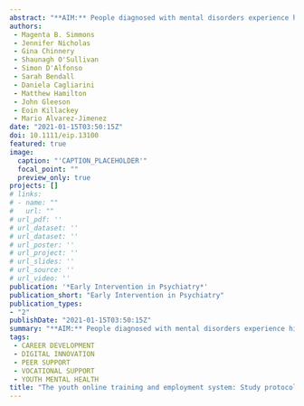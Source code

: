 ```yaml
---
abstract: "**AIM:** People diagnosed with mental disorders experience higher rates of unemployment than those without. Career adaptability, defined as the ability to respond flexibly and make informed career decisions in work and throughout career transitions, is becoming increasingly important as the nature of work changes rapidly. Early vocational intervention may ameliorate poor education and employment outcomes experienced by young people with mental ill-health and promote transferable skills and adaptability. Online-based career support allows for ongoing access throughout different career stages. The current study combines mental health-informed digital career and peer motivation, to create a Youth Online Training and Employment System (YOTES) that supports young people with mental ill-health obtain and remain in education or employment. **METHODS:** This study is an unblinded randomized controlled trial for young people with mental ill-health, aged 16-25, who are seeking vocational support. Participants will be randomized to receive either YOTES, a moderated, online intervention with vocational, social, and peer motivation, or a control intervention, the headspace Digital Work and Study Service. Both groups will have access to in-person career support if seeking employment. The primary outcome will be career adaptability compared between the YOTES and control groups at 6-months post baseline. Secondary outcomes include number of hours worked in the past 7 days, hope, career confidence, psychological distress and health economic outcomes at 6- and 12-months post baseline. **CONCLUSION:** Results will demonstrate whether an online career intervention moderated by career practitioners with peer motivation can result in improved career adaptability in young people with mental ill-health."
authors:
 - Magenta B. Simmons
 - Jennifer Nicholas
 - Gina Chinnery
 - Shaunagh O'Sullivan
 - Simon D'Alfonso
 - Sarah Bendall
 - Daniela Cagliarini
 - Matthew Hamilton
 - John Gleeson
 - Eoin Killackey
 - Mario Alvarez-Jimenez
date: "2021-01-15T03:50:15Z"
doi: 10.1111/eip.13100
featured: true
image:
  caption: "'CAPTION_PLACEHOLDER'"
  focal_point: ""
  preview_only: true
projects: []
# links:
# - name: ""
#   url: ""
# url_pdf: ''
# url_dataset: ''
# url_dataset: ''
# url_poster: ''
# url_project: ''
# url_slides: ''
# url_source: ''
# url_video: '' 
publication: '*Early Intervention in Psychiatry*'
publication_short: "Early Intervention in Psychiatry"
publication_types:
- "2"
publishDate: "2021-01-15T03:50:15Z"
summary: "**AIM:** People diagnosed with mental disorders experience higher rates of unemployment than those without.  Career adaptability, defined as the ability to respond flexibly and make informed career decisions in work and throughout career transitions, is becoming increasingly important as the nature of work changes rapidly..."
tags:
 - CAREER DEVELOPMENT
 - DIGITAL INNOVATION
 - PEER SUPPORT
 - VOCATIONAL SUPPORT
 - YOUTH MENTAL HEALTH
title: "The youth online training and employment system: Study protocol for a randomized controlled trial of an online vocational intervention for young people with mental ill health"
---
```

